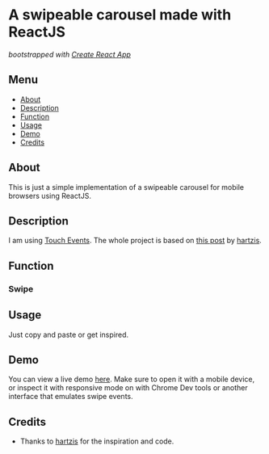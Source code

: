 # A swipeable carousel made with ReactJS

_bootstrapped with [Create React App](https://github.com/facebookincubator/create-react-app)_

## Menu
* [About](#about)
* [Description](#description)
* [Function](#function)
* [Usage](#usage)
* [Demo](#demo)
* [Credits](#credits)

## About

This is just a simple implementation of a swipeable carousel for mobile browsers using ReactJS.

## Description

I am using [Touch Events](https://reactjs.org/docs/events.html#touch-events). The whole project
is based on [this post](http://www.hartzis.me/test-touch-events-react/) by [hartzis](https://github.com/hartzis).

## Function

### Swipe

## Usage

Just copy and paste or get inspired.

## Demo

You can view a live demo [here](https://mandarini.github.io/swipe-carousel/).
Make sure to open it with a mobile device, or inspect it with responsive mode on with Chrome Dev tools or
another interface that emulates swipe events.

## Credits

* Thanks to [hartzis](https://github.com/hartzis) for the inspiration and code.
